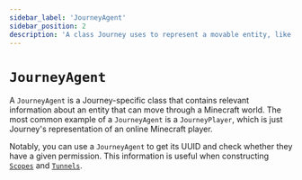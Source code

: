```yaml
---
sidebar_label: 'JourneyAgent'
sidebar_position: 2
description: 'A class Journey uses to represent a movable entity, like a player'
---
```


# `JourneyAgent`

A `JourneyAgent` is a Journey-specific class that contains relevant information about an entity that can move through a Minecraft world. The most common example of a `JourneyAgent` is a `JourneyPlayer`, which is just Journey's representation of an online Minecraft player.

Notably, you can use a `JourneyAgent` to get its UUID and check whether they have a given permission. This information is useful when constructing [`Scopes`](/docs/dev/scopes.md) and [`Tunnels`](/docs/dev/tunnels.md).